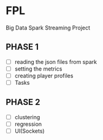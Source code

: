 # FPL
Big Data Spark Streaming Project

## PHASE 1
- [ ] reading the json files from spark
- [ ] setting the metrics
- [ ] creating player profiles
- [ ] Tasks

## PHASE 2
- [ ] clustering 
- [ ] regression
- [ ] UI(Sockets)
